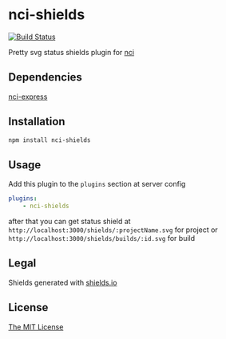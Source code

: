 # nci-shields
[![Build Status](https://travis-ci.org/fleg/nci-shields.svg?branch=master)](https://travis-ci.org/fleg/nci-shields)

Pretty svg status shields plugin for [nci](https://github.com/node-ci/nci)

## Dependencies

[nci-express](https://github.com/fleg/nci-express)

## Installation

```sh
npm install nci-shields
```

## Usage

Add this plugin to the `plugins` section at server config
```yml
plugins:
    - nci-shields
```
after that you can get status shield at `http://localhost:3000/shields/:projectName.svg` for project or
`http://localhost:3000/shields/builds/:id.svg` for build

## Legal

Shields generated with [shields.io](http://shields.io/)

## License

[The MIT License](https://raw.githubusercontent.com/fleg/nci-shields/master/LICENSE)
